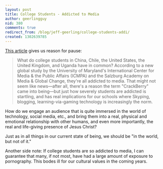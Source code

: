 ```yaml
---
layout: post
title: College Students - Addicted to Media
author: geerlingguy
nid: 380
comments: true
redirect_from: /blog/jeff-geerling/college-students-addi/
created: 1302639785
---
```

<p><a href="http://www.good.is/post/i-was-itching-like-a-crackhead-study-finds-college-students-addicted-to-media">This article</a> gives us reason for pause:</p><blockquote><p>What do college students in China, Chile, the United States, the United Kingdom, and Uganda have in common? According to a new global study by the University of Maryland's International Center for Media &amp; the Public Affairs (ICMPA) and the Salzburg Academy on Media &amp; Global Change, they're all addicted to media. That might not seem like news—after all, there's a reason the term "CrackBerry" came into being—but just how severely students are addicted is startling, and has real implications for our schools where Skyping, blogging, learning-via-gaming technology is increasingly the norm.</p></blockquote><p>How do we engage an audience that is quite immersed in the world of technology, social media, etc., and bring them into a real, physical and emotional relationship with other humans, and even more importantly, the real and life-giving presence of Jesus Christ?</p><p>Just as in all things in our current state of being, we should be "in the world, but not of it."</p><p>Another side note: If college students are so addicted to media, I can guarantee that many, if not most, have had a large amount of exposure to pornography. This bodes ill for our cultural values in the coming years.</p>
